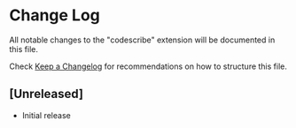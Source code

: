 # Change Log

All notable changes to the "codescribe" extension will be documented in this file.

Check [Keep a Changelog](http://keepachangelog.com/) for recommendations on how to structure this file.

## [Unreleased]

- Initial release